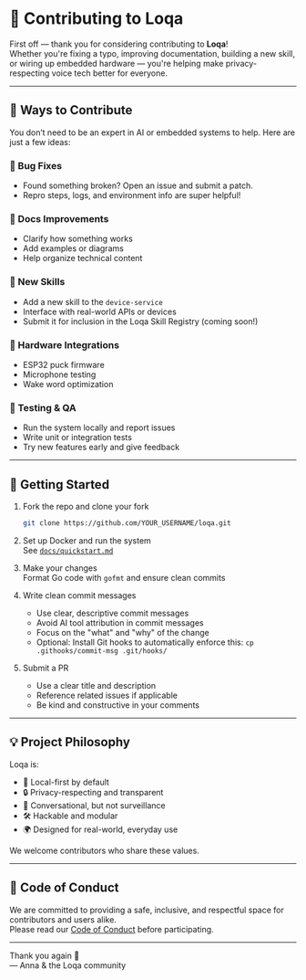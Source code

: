 # 🤝 Contributing to Loqa

First off — thank you for considering contributing to **Loqa**!  
Whether you're fixing a typo, improving documentation, building a new skill, or wiring up embedded hardware — you're helping make privacy-respecting voice tech better for everyone.

---

## 🧰 Ways to Contribute

You don’t need to be an expert in AI or embedded systems to help. Here are just a few ideas:

### 🐞 Bug Fixes
- Found something broken? Open an issue and submit a patch.
- Repro steps, logs, and environment info are super helpful!

### 🧹 Docs Improvements
- Clarify how something works
- Add examples or diagrams
- Help organize technical content

### 🧠 New Skills
- Add a new skill to the `device-service`
- Interface with real-world APIs or devices
- Submit it for inclusion in the Loqa Skill Registry (coming soon!)

### 🔌 Hardware Integrations
- ESP32 puck firmware
- Microphone testing
- Wake word optimization

### 🧪 Testing & QA
- Run the system locally and report issues
- Write unit or integration tests
- Try new features early and give feedback

---

## 🚀 Getting Started

1. Fork the repo and clone your fork  
   ```bash
   git clone https://github.com/YOUR_USERNAME/loqa.git
   ```

2. Set up Docker and run the system  
   See [`docs/quickstart.md`](./docs/quickstart.md)

3. Make your changes  
   Format Go code with `gofmt` and ensure clean commits

4. Write clean commit messages  
   - Use clear, descriptive commit messages
   - Avoid AI tool attribution in commit messages
   - Focus on the "what" and "why" of the change
   - Optional: Install Git hooks to automatically enforce this: `cp .githooks/commit-msg .git/hooks/`

5. Submit a PR  
   - Use a clear title and description
   - Reference related issues if applicable
   - Be kind and constructive in your comments

---

## 💡 Project Philosophy

Loqa is:
- 🧱 Local-first by default
- 🔒 Privacy-respecting and transparent
- 💬 Conversational, but not surveillance
- 🛠️ Hackable and modular
- 🌍 Designed for real-world, everyday use

We welcome contributors who share these values.

---

## 📄 Code of Conduct

We are committed to providing a safe, inclusive, and respectful space for contributors and users alike.  
Please read our [Code of Conduct](./CODE_OF_CONDUCT.md) before participating.

---

Thank you again 💜  
— Anna & the Loqa community